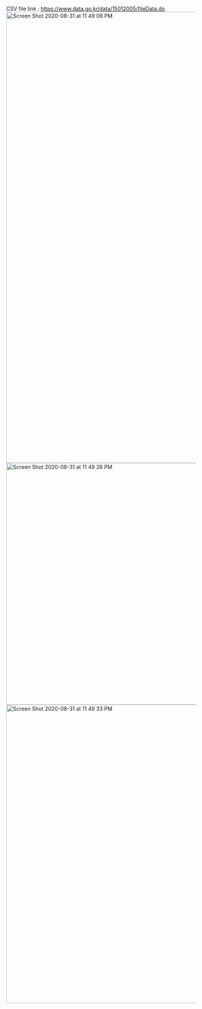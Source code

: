 CSV file link : https://www.data.go.kr/data/15012005/fileData.do 
<img width="1196" alt="Screen Shot 2020-08-31 at 11 49 06 PM" src="https://user-images.githubusercontent.com/62423408/91733894-2f310000-ebe5-11ea-834a-d1cac06d8eb3.png">
<img width="641" alt="Screen Shot 2020-08-31 at 11 49 26 PM" src="https://user-images.githubusercontent.com/62423408/91733897-30622d00-ebe5-11ea-9c37-62e6e6da396f.png">
<img width="791" alt="Screen Shot 2020-08-31 at 11 49 33 PM" src="https://user-images.githubusercontent.com/62423408/91733903-31935a00-ebe5-11ea-8d32-f438681e1a1e.png">
